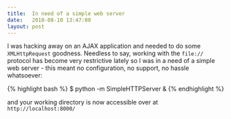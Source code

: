```yaml
---
title:  In need of a simple web server
date:   2010-08-10 13:47:00
layout: post
---
```


I was hacking away on an AJAX application and needed to do some `XMLHttpRequest` goodness. Needless to say, working with the `file://` protocol has become very restrictive lately so I was in a need of a simple web server - this meant no configuration, no support, no hassle whatsoever:

{% highlight bash %}
$ python -m SimpleHTTPServer &
{% endhighlight %}

and your working directory is now accessible over at `http://localhost:8000/`
